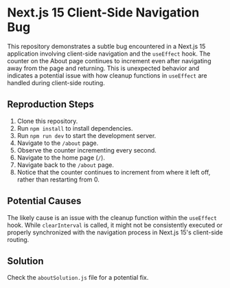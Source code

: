 # Next.js 15 Client-Side Navigation Bug

This repository demonstrates a subtle bug encountered in a Next.js 15 application involving client-side navigation and the `useEffect` hook.  The counter on the About page continues to increment even after navigating away from the page and returning. This is unexpected behavior and indicates a potential issue with how cleanup functions in `useEffect` are handled during client-side routing.

## Reproduction Steps

1. Clone this repository.
2. Run `npm install` to install dependencies.
3. Run `npm run dev` to start the development server.
4. Navigate to the `/about` page.
5. Observe the counter incrementing every second.
6. Navigate to the home page (`/`).
7. Navigate back to the `/about` page.
8. Notice that the counter continues to increment from where it left off, rather than restarting from 0.

## Potential Causes

The likely cause is an issue with the cleanup function within the `useEffect` hook.  While `clearInterval` is called, it might not be consistently executed or properly synchronized with the navigation process in Next.js 15's client-side routing.

## Solution

Check the `aboutSolution.js` file for a potential fix.